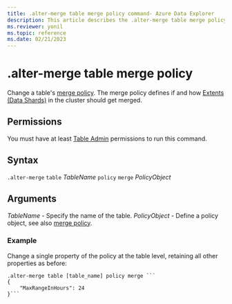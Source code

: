 ```yaml
---
title: .alter-merge table merge policy command- Azure Data Explorer
description: This article describes the .alter-merge table merge policy command in Azure Data Explorer.
ms.reviewer: yonil
ms.topic: reference
ms.date: 02/21/2023
---
```

# .alter-merge table merge policy

Change a table's [merge policy](mergepolicy.md). The merge policy defines if and how [Extents (Data Shards)](../management/extents-overview.md) in the cluster should get merged. 

## Permissions

You must have at least [Table Admin](access-control/role-based-access-control.md) permissions to run this command.

## Syntax

`.alter-merge` `table` *TableName* `policy` `merge` *PolicyObject*

## Arguments

*TableName* - Specify the name of the table.
*PolicyObject* - Define a policy object, see also [merge policy](mergepolicy.md).

### Example

Change a single property of the policy at the table level, retaining all other properties as before:

```kusto
.alter-merge table [table_name] policy merge ```
{
    "MaxRangeInHours": 24
}```
```
